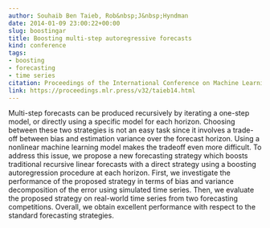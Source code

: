 ```yaml
---
author: Souhaib Ben Taieb, Rob&nbsp;J&nbsp;Hyndman
date: 2014-01-09 23:00:22+00:00
slug: boostingar
title: Boosting multi-step autoregressive forecasts
kind: conference
tags:
- boosting
- forecasting
- time series
citation: Proceedings of the International Conference on Machine Learning (ICML), Beijing, China
link: https://proceedings.mlr.press/v32/taieb14.html
---
```


Multi-step forecasts can be produced recursively by iterating a one-step model, or directly using a specific model for each horizon. Choosing between these two strategies is not an easy task since it involves a trade-off between bias and estimation variance over the forecast horizon. Using a nonlinear machine learning model makes the tradeoff even more difficult. To address this issue, we propose a new forecasting strategy which boosts traditional recursive linear forecasts with a direct strategy using a boosting autoregression procedure at each horizon. First, we investigate the performance of the proposed strategy in terms of bias and variance decomposition of the error using simulated time series. Then, we evaluate the proposed strategy on real-world time series from two forecasting competitions. Overall, we obtain excellent performance with respect to the standard forecasting strategies.
